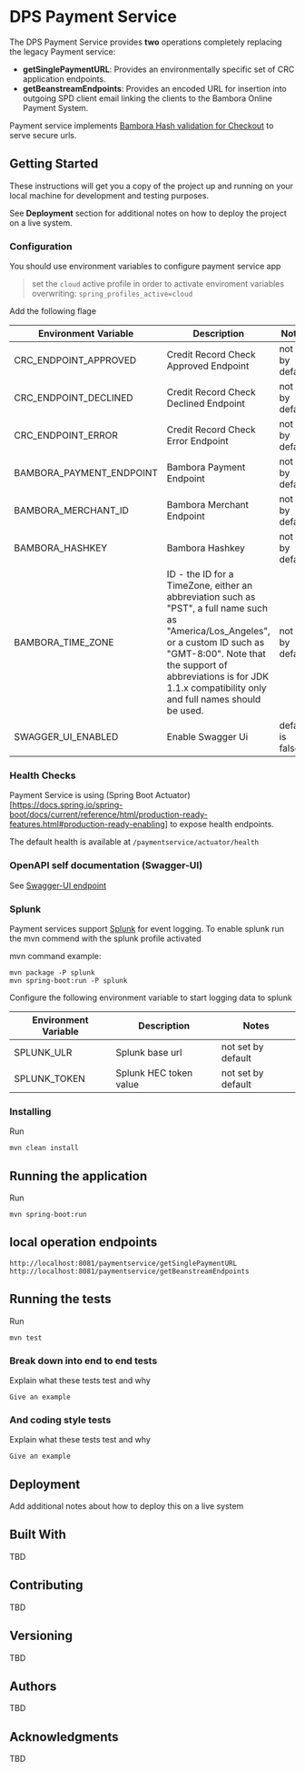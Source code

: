 # DPS Payment Service

The DPS Payment Service provides **two** operations completely replacing the legacy Payment service:

- **getSinglePaymentURL**: Provides an environmentally specific set of CRC application endpoints.
- **getBeanstreamEndpoints**: Provides an encoded URL for insertion into outgoing SPD client email linking the clients to the Bambora Online Payment System.

Payment service implements [Bambora Hash validation for Checkout](https://help.na.bambora.com/hc/en-us/articles/115010303987-Hash-validation-for-Checkout) to serve secure urls.

## Getting Started

These instructions will get you a copy of the project up and running on your local machine for development and testing purposes.  

See **Deployment** section for additional notes on how to deploy the project on a live system.

### Configuration

You should use environment variables to configure payment service app

> set the `cloud` active profile in order to activate enviroment variables overwriting: `spring_profiles_active=cloud`

Add the following flage

| Environment Variable  | Description   | Notes   |
|---|---|---|
| CRC_ENDPOINT_APPROVED | Credit Record Check Approved Endpoint |  not set by default |
| CRC_ENDPOINT_DECLINED | Credit Record Check Declined Endpoint |  not set by default |
| CRC_ENDPOINT_ERROR | Credit Record Check Error Endpoint |  not set by default |
| BAMBORA_PAYMENT_ENDPOINT | Bambora Payment Endpoint |  not set by default |
| BAMBORA_MERCHANT_ID | Bambora Merchant Endpoint |  not set by default |
| BAMBORA_HASHKEY | Bambora Hashkey |  not set by default |
| BAMBORA_TIME_ZONE | ID - the ID for a TimeZone, either an abbreviation such as "PST", a full name such as "America/Los_Angeles", or a custom ID such as "GMT-8:00". Note that the support of abbreviations is for JDK 1.1.x compatibility only and full names should be used. |  not set by default |
| SWAGGER_UI_ENABLED | Enable Swagger Ui | default is false |

### Health Checks

Payment Service is using (Spring Boot Actuator)[https://docs.spring.io/spring-boot/docs/current/reference/html/production-ready-features.html#production-ready-enabling] to expose health endpoints.

The default health is available at `/paymentservice/actuator/health`

### OpenAPI self documentation (Swagger-UI)
 
See [Swagger-UI endpoint](http://localhost:8081/paymentservice/swagger-ui.html)

### Splunk

Payment services support [Splunk](https://www.splunk.com/) for event logging. To enable splunk run the mvn commend with the splunk profile activated

mvn command example:

```
mvn package -P splunk
mvn spring-boot:run -P splunk
```

Configure the following environment variable to start logging data to splunk

| Environment Variable  | Description   | Notes   |
|---|---|---|
| SPLUNK_ULR | Splunk base url |  not set by default |
| SPLUNK_TOKEN | Splunk HEC token value |  not set by default |

### Installing

Run

```
mvn clean install
```

## Running the application 

Run

```
mvn spring-boot:run
```

## local operation endpoints

```
http://localhost:8081/paymentservice/getSinglePaymentURL
http://localhost:8081/paymentservice/getBeanstreamEndpoints
```

## Running the tests

Run  

```
mvn test
```

### Break down into end to end tests

Explain what these tests test and why

```
Give an example
```

### And coding style tests

Explain what these tests test and why

```
Give an example
```

## Deployment

Add additional notes about how to deploy this on a live system

## Built With

TBD

## Contributing

TBD

## Versioning

TBD

## Authors

TBD

## Acknowledgments

TBD


